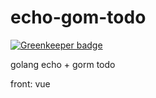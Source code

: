 # echo-gom-todo

[![Greenkeeper badge](https://badges.greenkeeper.io/seongjoojin/echo-gom-todo.svg)](https://greenkeeper.io/)

golang echo + gorm todo

front: vue